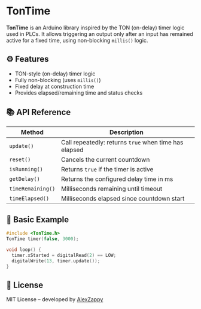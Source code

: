 # TonTime

**TonTime** is an Arduino library inspired by the TON (on-delay) timer logic used in PLCs. It allows triggering an output only after an input has remained active for a fixed time, using non-blocking `millis()` logic.

## ⚙️ Features

- TON-style (on-delay) timer logic
- Fully non-blocking (uses `millis()`)
- Fixed delay at construction time
- Provides elapsed/remaining time and status checks

## 📚 API Reference

| Method             | Description                                                   |
|--------------------|---------------------------------------------------------------|
| `update()`         | Call repeatedly: returns `true` when time has elapsed         |
| `reset()`          | Cancels the current countdown                                 |
| `isRunning()`      | Returns `true` if the timer is active                         |
| `getDelay()`       | Returns the configured delay time in ms                       |
| `timeRemaining()`  | Milliseconds remaining until timeout                          |
| `timeElapsed()`    | Milliseconds elapsed since countdown start                    |

## 🧪 Basic Example

```cpp
#include <TonTime.h>
TonTime timer(false, 3000);

void loop() {
  timer.xStarted = digitalRead(2) == LOW;
  digitalWrite(13, timer.update());
}
```

## 📄 License

MIT License – developed by [AlexZappy](https://github.com/AlexZappy)

